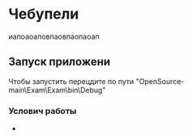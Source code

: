 # Чебупели
иапоаоаповпаовпаопаоап
## Запуск приложени
Чтобы запустить перецдите по пути "OpenSource-main\Exam\Exam\bin\Debug"
### Услович работы
-
